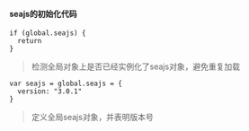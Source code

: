 #### seajs的初始化代码

```
if (global.seajs) {
  return
}
```
> 检测全局对象上是否已经实例化了seajs对象，避免重复加载

```
var seajs = global.seajs = {
  version: "3.0.1"
}
```

> 定义全局seajs对象，并表明版本号